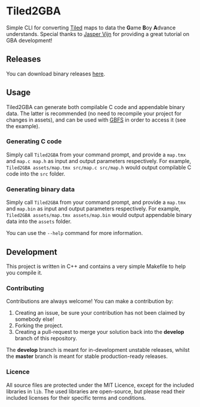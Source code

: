 # Tiled2GBA

Simple CLI for converting [Tiled](https://www.mapeditor.org) maps to data the **G**ame **B**oy **A**dvance understands.
Special thanks to [Jasper Vijn](https://www.coranac.com) for providing a great tutorial on GBA development!

## Releases
You can download binary releases [here](https://github.com/LucvandenBrand/Tiled2GBA/releases).

## Usage
Tiled2GBA can generate both compilable C code and appendable binary data. 
The latter is recommended (no need to recompile your project for changes in assets), 
and can be used with [GBFS](http://www.pineight.com/gba/#gbfs) in order to access it (see the example).

### Generating C code
Simply call `Tiled2GBA` from your command prompt, and provide a `map.tmx` and `map.c map.h` as
input and output parameters respectively. 
For example, `Tiled2GBA assets/map.tmx src/map.c src/map.h` would output compilable C code
into the `src` folder.

### Generating binary data
Simply call `Tiled2GBA` from your command prompt, and provide a `map.tmx` and `map.bin` as
input and output parameters respectively. 
For example, `Tiled2GBA assets/map.tmx assets/map.bin` would output appendable binary data
into the `assets` folder.

You can use the `--help` command for more information.

## Development
This project is written in C++ and contains a very simple Makefile to help you compile it.

### Contributing
Contributions are always welcome! You can make a contribution by:

1. Creating an issue, be sure your contribution has not been claimed by somebody else!
2. Forking the project.
3. Creating a pull-request to merge your solution back into the **develop** branch of this repository.

The **develop** branch is meant for in-development unstable releases, 
whilst the **master** branch is meant for stable production-ready releases.

### Licence
All source files are protected under the MIT Licence, except for the included libraries in `lib`.
The used libraries are open-source, but please read their included licenses for their specific
terms and conditions.